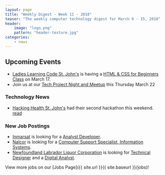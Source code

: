 ```yaml
---
layout: page
title: "Weekly Digest - Week 11 - 2018"
teaser: "The weekly computer technology digest for March 9 - 15, 2018"
header:
    image: "logo.png"
    pattern: "header-texture.jpg"
categories:
    - news
---
```


## Upcoming Events

* [Ladies Learning Code St. John's][ladieslearningcode] is having a [HTML & CSS for Beginners Class](https://www.eventbrite.ca/e/ladies-learning-code-html-css-for-beginners-learn-to-build-a-one-page-website-from-scratch-st-johns-registration-43558299045) on March 17.
* Join us at our [Tech Project Night and Meetup][meetup] this Thursday March 22

### Technology News

* [Hacking Health St. John's][hackinghealth] had their second hackathon this weekend. [read](http://www.med.mun.ca/Medicine/Communications/News-at-Medicine/March-2018/A-winning-idea.aspx)

### New Job Postings

* [Inmarsat][inmarsat] is looking for a [Analyst Developer](https://www.careerbeacon.com/en/posting/733658/inmarsat/analyst-developer/st-john-s).
* [Nalcor][nalcor] is looking for a [Computer Support Specialist, Information Systems](https://www.careerbeacon.com/en/posting/733154/nalcor-energy/computer-support-specialist-information-systems/st-john-s).
* [Newfoundland Labrador Liquor Corporation][nlc] is looking for [Technical Designer](https://www.careerbeacon.com/en/posting/733849/newfoundland-labrador-liquor-corporation/technical-designer/st-john-s) and a [Digital Analyst](https://www.careerbeacon.com/en/posting/733845/newfoundland-labrador-liquor-corporation/digital-analyst/st-john-s).

View more jobs on our [Jobs Page]({{ site.url }}{{ site.baseurl }}/jobs)!

[meetup]:https://www.meetup.com/Computer-Technology-Society-of-Newfoundland-and-Labrador/events/wzrpgpyxfbdc/

[blockchainnl]:https://www.facebook.com/blockchainnl/
[gamedevnl]:http://gamedevnl.org
[hackinghealth]:https://www.facebook.com/HHStJohnsNL/
[ladieslearningcode]:https://www.canadalearningcode.ca/chapters/st-johns/
[muncompsci]:https://muncompsci.ca/

[bluedrop]:http://www.bluedroplearningnetworks.com/
[celtx]:https://www.celtx.com
[chummy]:https://chummygames.com
[clockworkfox]:http://clockworkfoxstudios.com
[colab]:https://www.colabsoftware.com/
[compusult]:http://www.compusult.net/
[hyperloop]:https://paradigmhyperloop.com/
[infotech]:http://www.infotechsolutions.com/
[inmarsat]:https://www.inmarsat.com/
[integrated]:http://integrated-informatics.com/
[keyassets]:https://www.keyassetsnl.ca/
[kraken]:http://krakenrobotics.com/
[mysa]:https://getmysa.com/
[nalcor]:https://nalcorenergy.com/
[nlc]:http://www.nlliquor.com/
[nlchi]:https://www.nlchi.nl.ca/
[otherocean]:http://www.otherocean.com/
[peachy]:https://www.peachylife.ca/
[provident]:https://provident10.ca/
[quidder]:https://qwidder.com/
[quorum]:http://www.quorumdms.com/
[radient]:http://radient360.com/
[solace]:https://www.solace.ca/
[subc]:http://subcimaging.com/
[triware]:http://triware.ca/
[verafin]:https://verafin.com
[whalecompany]:https://www.heyorca.com/
[zedit]:http://www.zedit.com/
